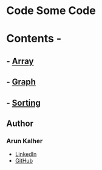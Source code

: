 # Code Some Code


#  Contents -

## -   [Array](https://github.com/arunkalher/DSA-Repo/tree/main/Array)

## - [Graph](https://github.com/arunkalher/DSA-Repo/tree/main/Graph)

## - [Sorting](https://github.com/arunkalher/DSA-Repo/tree/main/Sorting)


## Author
### Arun Kalher
- [LinkedIn](https://in.linkedin.com/in/arun-kalher-64117522a)
- [GitHub](https://www.github.com/arunkalher)

